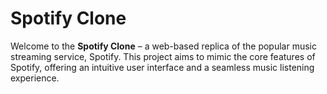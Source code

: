 # Spotify Clone
Welcome to the **Spotify Clone** – a web-based replica of the popular music streaming service, Spotify. This project aims to mimic the core features of Spotify, offering an intuitive user interface and a seamless music listening experience.




